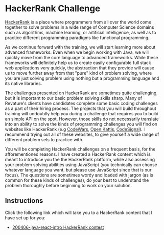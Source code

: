# HackerRank Challenge

[HackerRank]() is a place where programmers from all over the world come together to solve problems in a wide range of Computer Science domains such as algorithms, machine learning, or artificial intelligence, as well as to practice different programming paradigms like functional programming.

As we continue forward with the training, we will start learning more about advanced frameworks. Even when we begin working with Java, we will quickly move from the core language to advanced frameworks. While these frameworks will definitely help us to create easily configurable full stack web applications very quickly, the abstraction that they provide will cause us to move further away from that "pure" kind of problem solving, where you are just solving problem using nothing but a programming language and its native libraries.

The challenges presented on HackerRank are sometimes quite challenging, but it is important to our basic problem solving skills sharp. Many of Revature's clients have candidates complete some basic coding challenges as a part of their hiring process. The projects that you will build throughout training will undoubtly help you during a challenge that requires you to build an simple API on the spot. However, those skills do not necessarily translate into an ability to solve the kinds of programming challenges you will find on websites like HackerRank (e.g [CodeWars](https://www.codewars.com/), [Open Kattis](https://open.kattis.com/), [CodeSignal](https://codesignal.com/)). I recommend trying out all of these websites, to give yourself a wide range of different problem sets to practice with.

You will be completing HackerRank challenges on a frequent basis, for the afforementioned reasons. I have created a HackerRank content which is meant to introduce you the the HackerRank platform, while also assessing your problem solving abilities using JavaScript (you technically can choose whatever language you want, but please use JavaScript since that is our focus). The questions are sometimes wordy and loaded with jargon (as is common for these kinds of challenges), do your best to understand the problem thoroughly before beginning to work on your solution.


## Instructions

Click the following link which will take you to a HackerRank content that I have set up for you:
- [200406-java-react-intro HackerRank contest](https://www.hackerrank.com/200406-java-react-intro)
